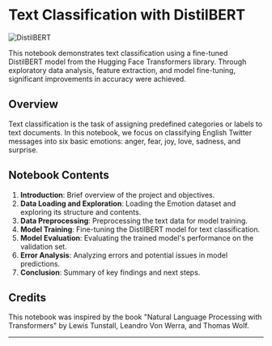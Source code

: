 # Text Classification with DistilBERT

![DistilBERT](distilbert_image.jpg)

This notebook demonstrates text classification using a fine-tuned DistilBERT model from the Hugging Face Transformers library. Through exploratory data analysis, feature extraction, and model fine-tuning, significant improvements in accuracy were achieved.

## Overview

Text classification is the task of assigning predefined categories or labels to text documents. In this notebook, we focus on classifying English Twitter messages into six basic emotions: anger, fear, joy, love, sadness, and surprise.

## Notebook Contents

1. **Introduction**: Brief overview of the project and objectives.
2. **Data Loading and Exploration**: Loading the Emotion dataset and exploring its structure and contents.
3. **Data Preprocessing**: Preprocessing the text data for model training.
4. **Model Training**: Fine-tuning the DistilBERT model for text classification.
5. **Model Evaluation**: Evaluating the trained model's performance on the validation set.
6. **Error Analysis**: Analyzing errors and potential issues in model predictions.
7. **Conclusion**: Summary of key findings and next steps.

## Credits

This notebook was inspired by the book "Natural Language Processing with Transformers" by Lewis Tunstall, Leandro Von Werra, and Thomas Wolf.

---